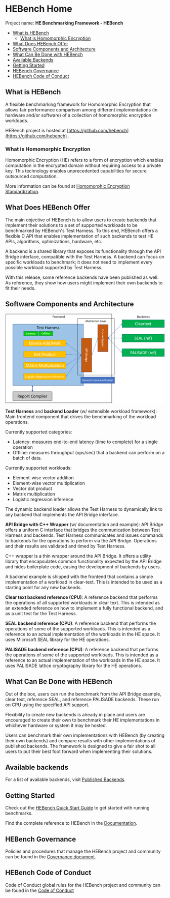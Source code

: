 # HEBench Home

Project name: **HE Benchmarking Framework - HEBench**

- [What is HEBench](#what-is-hebench)
  - [What is Homomorphic Encryption](#what-is-homomorphic-encryption)
- [What Does HEBench Offer](#what-does-hebench-offer)
- [Software Components and Architecture](#software-components-and-architecture)
- [What Can Be Done with HEBench](#what-can-be-done-with-hebench)
- [Available Backends](hebench_published_backends.md)
- [Getting Started](quickstart_guide.md)
- [HEBench Governance](governance.md)
- [HEBench Code of Conduct](CODE_OF_CONDUCT.md)

## What is HEBench
A flexible benchmarking framework for Homomorphic Encryption that allows fair performance comparison among different implementations (in hardware and/or software) of a collection of homomorphic encryption workloads.

HEBench project is hosted at [https://github.com/hebench](https://github.com/hebench) .

### What is Homomorphic Encryption
Homomorphic Encryption (HE) refers to a form of encryption which enables computation in the encrypted domain without requiring access to a private key. This technology enables unprecedented capabilities for secure outsourced computation.

More information can be found at [Homomorphic Encryption Standardization](https://homomorphicencryption.org/introduction).

## What Does HEBench Offer
The main objective of HEBench is to allow users to create backends that implement their solutions to a set of supported workloads to be benchmarked by HEBench's Test Harness. To this end, HEBench offers a flexible C API that enables implementation of such backends to test HE APIs, algorithms, optimizations, hardware, etc.

A backend is a shared library that exposes its functionality through the API Bridge interface, compatible with the Test Harness. A backend can focus on specific workloads to benchmark; it does not need to implement every possible workload supported by Test Harness.

With this release, some reference backends have been published as well. As reference, they show how users might implement their own backends to fit their needs.

## Software Components and Architecture
![Graphical representation of software components and architecture](https://github.com/hebench/frontend/blob/main/docsrc/images/architecture.png?raw=true)

**Test Harness** and **backend Loader** (w/ extensible workload framework): Main frontend component that drives the benchmarking of the workload operations.

Currently supported categories:

* Latency: measures end-to-end latency (time to complete) for a single operation
* Offline: measures throughput (ops/sec) that a backend can perform on a batch of data.

Currently supported workloads:

* Element-wise vector addition
* Element-wise vector multiplication
* Vector dot product
* Matrix multiplication
* Logistic regression inference

The dynamic backend loader allows the Test Harness to dynamically link to any backend that implements the API Bridge interface.

**API Bridge with C++ Wrapper** (w/ documentation and example): API Bridge offers a uniform C interface that bridges the communication between Test Harness and backends. Test Harness communicates and issues commands to backends for the operations to perform via the API Bridge. Operations and their results are validated and timed by Test Harness.

C++ wrapper is a thin wrapper around the API Bridge. It offers a utility library that encapsulates common functionality expected by the API Bridge and hides boilerplate code, easing the development of backends by users.

A backend example is shipped with the frontend that contains a simple implementation of a workload in clear-text. This is intended to be used as a starting point for any new backends.

**Clear text backend reference (CPU)**: A reference backend that performs the operations of all supported workloads in clear text. This is intended as an extended reference on how to implement a fully functional backend, and as a unit test for the Test Harness.

**SEAL backend reference (CPU)**: A reference backend that performs the operations of some of the supported workloads. This is intended as a reference to an actual implementation of the workloads in the HE space. It uses Microsoft SEAL library for the HE operations.

**PALISADE backend reference (CPU)**: A reference backend that performs the operations of some of the supported workloads. This is intended as a reference to an actual implementation of the workloads in the HE space. It uses PALISADE lattice cryptography library for the HE operations.

## What Can Be Done with HEBench
Out of the box, users can run the benchmark from the API Bridge example, clear text, reference SEAL, and reference PALISADE backends. These run on CPU using the specified API support.

Flexibility to create new backends is already in place and users are encouraged to create their own to benchmark their HE implementations in whichever hardware or system it may be hosted.

Users can benchmark their own implementations with HEBench (by creating their own backends) and compare results with other implementations of published backends. The framework is designed to give a fair shot to all users to put their best foot forward when implementing their solutions.

## Available backends

For a list of available backends, visit [Published Backends](hebench_published_backends.md).

## Getting Started

Check out the [HEBench Quick Start Guide](quickstart_guide.md) to get started with running  benchmarks.

Find the complete reference to HEBench in the [Documentation](https://hebench.github.io/frontend).

## HEBench Governance
Policies and procedures that manage the HEBench project and community can be found in the [Governance document](governance.md).

## HEBench Code of Conduct
Code of Conduct global rules for the HEBench project and community can be found in the [Code of Conduct](CODE_OF_CONDUCT.md)
